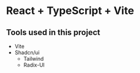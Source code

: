 # React + TypeScript + Vite

## Tools used in this project
  - Vite
  - Shadcn/ui
    - Tailwind
    - Radix-UI
  
